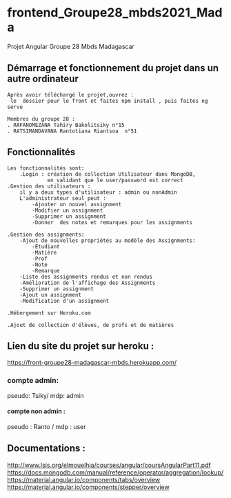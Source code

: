# frontend_Groupe28_mbds2021_Mada
Projet Angular Groupe 28 Mbds Madagascar

## Démarrage et fonctionnement du projet dans un autre ordinateur 
    Après avoir téléchargé le projet,ouvrez :
	 le  dossier pour le front et faites npm install , puis faites ng serve
	
    Membres du groupe 28 : 
    . RAFANOMEZANA Tahiry Bakolitsiky n°15
	. RATSIMANDAVANA Rantotiana Riantsoa  n°51
        

## Fonctionnalités
    Les fonctionnalités sont:
        .Login : création de collection Utilisateur dans MongoDB, 
				 en validant que le user/password est correct
	.Gestion des utilisateurs : 
		il y a deux types d'utilisateur : admin ou nonAdmin
		L'administrateur seul peut :
			-Ajouter un nouvel assignment 
			-Modifier un assignment
			-Supprimer un assignment
			-Donner  des notes et remarques pour les assignments 
	
	.Gestion des assignments:
		-Ajout de nouvelles propriétés au modèle des Assignments:
			-Etudiant
			-Matière
			-Prof
			-Note
			-Remarque
		-Liste des assignments rendus et non rendus
		-Amélioration de l'affichage des Assignments
		-Supprimer un assignment
		-Ajout un assignment
		-Modification d'un assignment
		
	.Hébergement sur Heroku.com
	
	.Ajout de collection d'élèves, de profs et de matières

## Lien du site du projet sur heroku :

https://front-groupe28-madagascar-mbds.herokuapp.com/

### compte admin:
pseudo: Tsiky/ mdp: admin
#### compte non admin : 
pseudo : Ranto / mdp : user
		
## Documentations :

http://www.lsis.org/elmouelhia/courses/angular/coursAngularPart11.pdf 
https://docs.mongodb.com/manual/reference/operator/aggregation/lookup/
https://material.angular.io/components/tabs/overview
https://material.angular.io/components/stepper/overview
